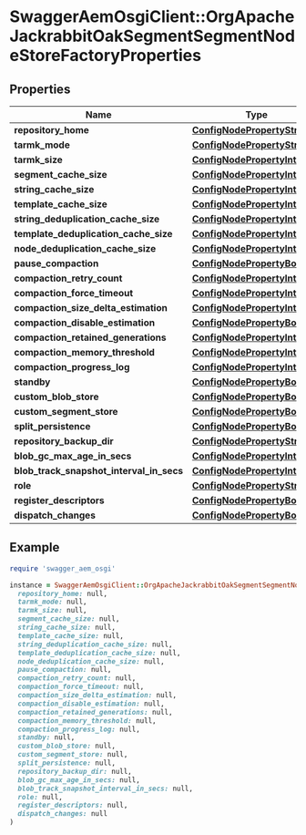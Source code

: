 # SwaggerAemOsgiClient::OrgApacheJackrabbitOakSegmentSegmentNodeStoreFactoryProperties

## Properties

| Name | Type | Description | Notes |
| ---- | ---- | ----------- | ----- |
| **repository_home** | [**ConfigNodePropertyString**](ConfigNodePropertyString.md) |  | [optional] |
| **tarmk_mode** | [**ConfigNodePropertyString**](ConfigNodePropertyString.md) |  | [optional] |
| **tarmk_size** | [**ConfigNodePropertyInteger**](ConfigNodePropertyInteger.md) |  | [optional] |
| **segment_cache_size** | [**ConfigNodePropertyInteger**](ConfigNodePropertyInteger.md) |  | [optional] |
| **string_cache_size** | [**ConfigNodePropertyInteger**](ConfigNodePropertyInteger.md) |  | [optional] |
| **template_cache_size** | [**ConfigNodePropertyInteger**](ConfigNodePropertyInteger.md) |  | [optional] |
| **string_deduplication_cache_size** | [**ConfigNodePropertyInteger**](ConfigNodePropertyInteger.md) |  | [optional] |
| **template_deduplication_cache_size** | [**ConfigNodePropertyInteger**](ConfigNodePropertyInteger.md) |  | [optional] |
| **node_deduplication_cache_size** | [**ConfigNodePropertyInteger**](ConfigNodePropertyInteger.md) |  | [optional] |
| **pause_compaction** | [**ConfigNodePropertyBoolean**](ConfigNodePropertyBoolean.md) |  | [optional] |
| **compaction_retry_count** | [**ConfigNodePropertyInteger**](ConfigNodePropertyInteger.md) |  | [optional] |
| **compaction_force_timeout** | [**ConfigNodePropertyInteger**](ConfigNodePropertyInteger.md) |  | [optional] |
| **compaction_size_delta_estimation** | [**ConfigNodePropertyInteger**](ConfigNodePropertyInteger.md) |  | [optional] |
| **compaction_disable_estimation** | [**ConfigNodePropertyBoolean**](ConfigNodePropertyBoolean.md) |  | [optional] |
| **compaction_retained_generations** | [**ConfigNodePropertyInteger**](ConfigNodePropertyInteger.md) |  | [optional] |
| **compaction_memory_threshold** | [**ConfigNodePropertyInteger**](ConfigNodePropertyInteger.md) |  | [optional] |
| **compaction_progress_log** | [**ConfigNodePropertyInteger**](ConfigNodePropertyInteger.md) |  | [optional] |
| **standby** | [**ConfigNodePropertyBoolean**](ConfigNodePropertyBoolean.md) |  | [optional] |
| **custom_blob_store** | [**ConfigNodePropertyBoolean**](ConfigNodePropertyBoolean.md) |  | [optional] |
| **custom_segment_store** | [**ConfigNodePropertyBoolean**](ConfigNodePropertyBoolean.md) |  | [optional] |
| **split_persistence** | [**ConfigNodePropertyBoolean**](ConfigNodePropertyBoolean.md) |  | [optional] |
| **repository_backup_dir** | [**ConfigNodePropertyString**](ConfigNodePropertyString.md) |  | [optional] |
| **blob_gc_max_age_in_secs** | [**ConfigNodePropertyInteger**](ConfigNodePropertyInteger.md) |  | [optional] |
| **blob_track_snapshot_interval_in_secs** | [**ConfigNodePropertyInteger**](ConfigNodePropertyInteger.md) |  | [optional] |
| **role** | [**ConfigNodePropertyString**](ConfigNodePropertyString.md) |  | [optional] |
| **register_descriptors** | [**ConfigNodePropertyBoolean**](ConfigNodePropertyBoolean.md) |  | [optional] |
| **dispatch_changes** | [**ConfigNodePropertyBoolean**](ConfigNodePropertyBoolean.md) |  | [optional] |

## Example

```ruby
require 'swagger_aem_osgi'

instance = SwaggerAemOsgiClient::OrgApacheJackrabbitOakSegmentSegmentNodeStoreFactoryProperties.new(
  repository_home: null,
  tarmk_mode: null,
  tarmk_size: null,
  segment_cache_size: null,
  string_cache_size: null,
  template_cache_size: null,
  string_deduplication_cache_size: null,
  template_deduplication_cache_size: null,
  node_deduplication_cache_size: null,
  pause_compaction: null,
  compaction_retry_count: null,
  compaction_force_timeout: null,
  compaction_size_delta_estimation: null,
  compaction_disable_estimation: null,
  compaction_retained_generations: null,
  compaction_memory_threshold: null,
  compaction_progress_log: null,
  standby: null,
  custom_blob_store: null,
  custom_segment_store: null,
  split_persistence: null,
  repository_backup_dir: null,
  blob_gc_max_age_in_secs: null,
  blob_track_snapshot_interval_in_secs: null,
  role: null,
  register_descriptors: null,
  dispatch_changes: null
)
```

